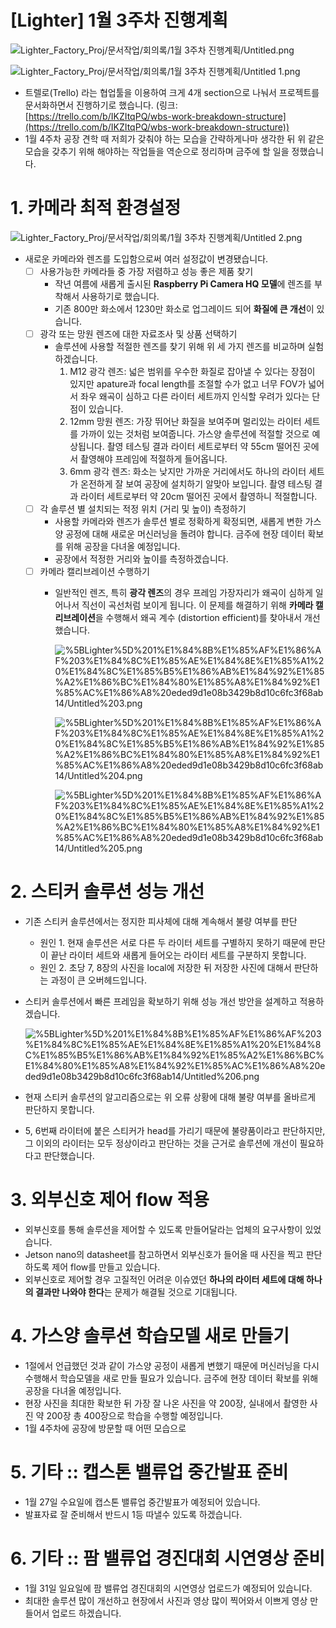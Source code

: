 # [Lighter] 1월 3주차 진행계획

![Lighter_Factory_Proj/문서작업/회의록/1월 3주차 진행계획/Untitled.png](%5BLighter%5D%201%E1%84%8B%E1%85%AF%E1%86%AF%203%E1%84%8C%E1%85%AE%E1%84%8E%E1%85%A1%20%E1%84%8C%E1%85%B5%E1%86%AB%E1%84%92%E1%85%A2%E1%86%BC%E1%84%80%E1%85%A8%E1%84%92%E1%85%AC%E1%86%A8%20eded9d1e08b3429b8d10c6fc3f68ab14/Untitled.png)

![Lighter_Factory_Proj/문서작업/회의록/1월 3주차 진행계획/Untitled 1.png](%5BLighter%5D%201%E1%84%8B%E1%85%AF%E1%86%AF%203%E1%84%8C%E1%85%AE%E1%84%8E%E1%85%A1%20%E1%84%8C%E1%85%B5%E1%86%AB%E1%84%92%E1%85%A2%E1%86%BC%E1%84%80%E1%85%A8%E1%84%92%E1%85%AC%E1%86%A8%20eded9d1e08b3429b8d10c6fc3f68ab14/Untitled%201.png)

- 트렐로(Trello) 라는 협업툴을 이용하여 크게 4개 section으로 나눠서 프로젝트를 문서화하면서 진행하기로 했습니다. (링크: [https://trello.com/b/IKZItqPQ/wbs-work-breakdown-structure](https://trello.com/b/IKZItqPQ/wbs-work-breakdown-structure))
- 1월 4주차 공장 견학 때 저희가 갖춰야 하는 모습을 간략하게나마 생각한 뒤 위 같은 모습을 갖추기 위해 해야하는 작업들을 역순으로 정리하며 금주에 할 일을 정했습니다.

# 1. 카메라 최적 환경설정

![Lighter_Factory_Proj/문서작업/회의록/1월 3주차 진행계획/Untitled 2.png](%5BLighter%5D%201%E1%84%8B%E1%85%AF%E1%86%AF%203%E1%84%8C%E1%85%AE%E1%84%8E%E1%85%A1%20%E1%84%8C%E1%85%B5%E1%86%AB%E1%84%92%E1%85%A2%E1%86%BC%E1%84%80%E1%85%A8%E1%84%92%E1%85%AC%E1%86%A8%20eded9d1e08b3429b8d10c6fc3f68ab14/Untitled%202.png)

- 새로운 카메라와 렌즈를 도입함으로써 여러 설정값이 변경됐습니다.
    - [ ]  사용가능한 카메라들 중 가장 저렴하고 성능 좋은 제품 찾기
        - 작년 여름에 새롭게 출시된 **Raspberry Pi Camera HQ 모델**에 렌즈를 부착해서 사용하기로 했습니다.
        - 기존 800만 화소에서 1230만 화소로 업그레이드 되어 **화질에 큰 개선**이 있습니다.
    - [ ]  광각 또는 망원 렌즈에 대한 자료조사 및 상품 선택하기
        - 솔루션에 사용할 적절한 렌즈를 찾기 위해 위 세 가지 렌즈를 비교하며 실험하겠습니다.
            1. M12 광각 렌즈: 넓은 범위를 우수한 화질로 잡아낼 수 있다는 장점이 있지만 apature과 focal length를 조절할 수가 없고 너무 FOV가 넓어서 좌우 왜곡이 심하고 다른 라이터 세트까지 인식할 우려가 있다는 단점이 있습니다.
            2. 12mm 망원 렌즈: 가장 뛰어난 화질을 보여주며 멀리있는 라이터 세트를 가까이 있는 것처럼 보여줍니다. 가스양 솔루션에 적절할 것으로 예상됩니다. 촬영 테스팅 결과 라이터 세트로부터 약 55cm 떨어진 곳에서 촬영해야 프레임에 적절하게 들어옵니다.
            3. 6mm 광각 렌즈: 화소는 낮지만 가까운 거리에서도 하나의 라이터 세트가 온전하게 잘 보여 공장에 설치하기 알맞아 보입니다. 촬영 테스팅 결과 라이터 세트로부터 약 20cm 떨어진 곳에서 촬영하니 적절합니다.
    - [ ]  각 솔루션 별 설치되는 적정 위치 (거리 및 높이) 측정하기
        - 사용할 카메라와 렌즈가 솔루션 별로 정확하게 확정되면, 새롭게 변한 가스양 공정에 대해 새로운 머신러닝을 돌려야 합니다. 금주에 현장 데이터 확보를 위해 공장을 다녀올 예정입니다.
        - 공장에서 적정한 거리와 높이를 측정하겠습니다.
    - [ ]  카메라 캘리브레이션 수행하기
        - 일반적인 렌즈, 특히 **광각 렌즈**의 경우 프레임 가장자리가 왜곡이 심하게 일어나서 직선이 곡선처럼 보이게 됩니다. 이 문제를 해결하기 위해 **카메라 캘리브레이션**을 수행해서 왜곡 계수 (distortion efficient)를 찾아내서 개선했습니다.

            ![%5BLighter%5D%201%E1%84%8B%E1%85%AF%E1%86%AF%203%E1%84%8C%E1%85%AE%E1%84%8E%E1%85%A1%20%E1%84%8C%E1%85%B5%E1%86%AB%E1%84%92%E1%85%A2%E1%86%BC%E1%84%80%E1%85%A8%E1%84%92%E1%85%AC%E1%86%A8%20eded9d1e08b3429b8d10c6fc3f68ab14/Untitled%203.png](%5BLighter%5D%201%E1%84%8B%E1%85%AF%E1%86%AF%203%E1%84%8C%E1%85%AE%E1%84%8E%E1%85%A1%20%E1%84%8C%E1%85%B5%E1%86%AB%E1%84%92%E1%85%A2%E1%86%BC%E1%84%80%E1%85%A8%E1%84%92%E1%85%AC%E1%86%A8%20eded9d1e08b3429b8d10c6fc3f68ab14/Untitled%203.png)

            ![%5BLighter%5D%201%E1%84%8B%E1%85%AF%E1%86%AF%203%E1%84%8C%E1%85%AE%E1%84%8E%E1%85%A1%20%E1%84%8C%E1%85%B5%E1%86%AB%E1%84%92%E1%85%A2%E1%86%BC%E1%84%80%E1%85%A8%E1%84%92%E1%85%AC%E1%86%A8%20eded9d1e08b3429b8d10c6fc3f68ab14/Untitled%204.png](%5BLighter%5D%201%E1%84%8B%E1%85%AF%E1%86%AF%203%E1%84%8C%E1%85%AE%E1%84%8E%E1%85%A1%20%E1%84%8C%E1%85%B5%E1%86%AB%E1%84%92%E1%85%A2%E1%86%BC%E1%84%80%E1%85%A8%E1%84%92%E1%85%AC%E1%86%A8%20eded9d1e08b3429b8d10c6fc3f68ab14/Untitled%204.png)

            ![%5BLighter%5D%201%E1%84%8B%E1%85%AF%E1%86%AF%203%E1%84%8C%E1%85%AE%E1%84%8E%E1%85%A1%20%E1%84%8C%E1%85%B5%E1%86%AB%E1%84%92%E1%85%A2%E1%86%BC%E1%84%80%E1%85%A8%E1%84%92%E1%85%AC%E1%86%A8%20eded9d1e08b3429b8d10c6fc3f68ab14/Untitled%205.png](%5BLighter%5D%201%E1%84%8B%E1%85%AF%E1%86%AF%203%E1%84%8C%E1%85%AE%E1%84%8E%E1%85%A1%20%E1%84%8C%E1%85%B5%E1%86%AB%E1%84%92%E1%85%A2%E1%86%BC%E1%84%80%E1%85%A8%E1%84%92%E1%85%AC%E1%86%A8%20eded9d1e08b3429b8d10c6fc3f68ab14/Untitled%205.png)

# 2. 스티커 솔루션 성능 개선

- 기존 스티커 솔루션에서는 정지한 피사체에 대해 계속해서 불량 여부를 판단
    - 원인 1. 현재 솔루션은 서로 다른 두 라이터 세트를 구별하지 못하기 때문에 판단이 끝난 라이터 세트와 새롭게 들어오는 라이터 세트를 구분하지 못합니다.
    - 원인 2. 초당 7, 8장의 사진을 local에 저장한 뒤 저장한 사진에 대해서 판단하는 과정이 큰 오버헤드입니다.
- 스티커 솔루션에서 빠른 프레임을 확보하기 위해 성능 개선 방안을 설계하고 적용하겠습니다.

    ![%5BLighter%5D%201%E1%84%8B%E1%85%AF%E1%86%AF%203%E1%84%8C%E1%85%AE%E1%84%8E%E1%85%A1%20%E1%84%8C%E1%85%B5%E1%86%AB%E1%84%92%E1%85%A2%E1%86%BC%E1%84%80%E1%85%A8%E1%84%92%E1%85%AC%E1%86%A8%20eded9d1e08b3429b8d10c6fc3f68ab14/Untitled%206.png](%5BLighter%5D%201%E1%84%8B%E1%85%AF%E1%86%AF%203%E1%84%8C%E1%85%AE%E1%84%8E%E1%85%A1%20%E1%84%8C%E1%85%B5%E1%86%AB%E1%84%92%E1%85%A2%E1%86%BC%E1%84%80%E1%85%A8%E1%84%92%E1%85%AC%E1%86%A8%20eded9d1e08b3429b8d10c6fc3f68ab14/Untitled%206.png)

- 현재 스티커 솔루션의 알고리즘으로는 위 오류 상황에 대해 불량 여부를 올바르게 판단하지 못합니다.
- 5, 6번째 라이터에 붙은 스티커가 head를 가리기 때문에 불량품이라고 판단하지만, 그 이외의 라이터는 모두 정상이라고 판단하는 것을 근거로 솔루션에 개선이 필요하다고 판단했습니다.

# 3. 외부신호 제어 flow 적용

- 외부신호를 통해 솔루션을 제어할 수 있도록 만들어달라는 업체의 요구사항이 있었습니다.
- Jetson nano의 datasheet를 참고하면서 외부신호가 들어올 때 사진을 찍고 판단하도록 제어 flow를 만들고 있습니다.
- 외부신호로 제어할 경우 고질적인 어려운 이슈였던 **하나의 라이터 세트에 대해 하나의 결과만 나와야 한다**는 문제가 해결될 것으로 기대됩니다.

# 4. 가스양 솔루션 학습모델 새로 만들기

- 1절에서 언급했던 것과 같이 가스양 공정이 새롭게 변했기 때문에 머신러닝을 다시 수행해서 학습모델을 새로 만들 필요가 있습니다. 금주에 현장 데이터 확보를 위해 공장을 다녀올 예정입니다.
- 현장 사진을 최대한 확보한 뒤 가장 잘 나온 사진을 약 200장, 실내에서 촬영한 사진 약 200장 총 400장으로 학습을 수행할 예정입니다.
- 1월 4주차에 공장에 방문할 때 어떤 모습으로

# 5. 기타 :: 캡스톤 밸류업 중간발표 준비

- 1월 27일 수요일에 캡스톤 밸류업 중간발표가 예정되어 있습니다.
- 발표자료 잘 준비해서 반드시 1등 따낼수 있도록 하겠습니다.

# 6. 기타 :: 팜 밸류업 경진대회 시연영상 준비

- 1월 31일 일요일에 팜 밸류업 경진대회의 시연영상 업로드가 예정되어 있습니다.
- 최대한 솔루션 많이 개선하고 현장에서 사진과 영상 많이 찍어와서 이쁘게 영상 만들어서 업로드 하겠습니다.
